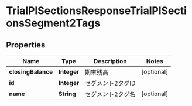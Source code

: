 

# TrialPlSectionsResponseTrialPlSectionsSegment2Tags


## Properties

| Name | Type | Description | Notes |
|------------ | ------------- | ------------- | -------------|
|**closingBalance** | **Integer** | 期末残高 |  [optional] |
|**id** | **Integer** | セグメント2タグID |  |
|**name** | **String** | セグメント2タグ名 |  [optional] |



